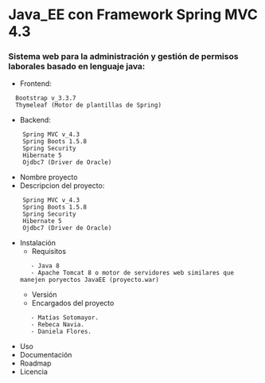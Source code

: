 # Java_EE con Framework Spring MVC 4.3
### Sistema web para la administración y gestión de permisos laborales basado en lenguaje java:

- Frontend:
```
  Bootstrap v_3.3.7
  Thymeleaf (Motor de plantillas de Spring)
```
- Backend:
```
    Spring MVC v_4.3
    Spring Boots 1.5.8
    Spring Security
    Hibernate 5
    Ojdbc7 (Driver de Oracle)
```
- Nombre proyecto
- Descripcion del proyecto:
```
    Spring MVC v_4.3
    Spring Boots 1.5.8
    Spring Security
    Hibernate 5
    Ojdbc7 (Driver de Oracle)
```
- Instalación
	- Requisitos
	```
	   - Java 8
	   - Apache Tomcat 8 o motor de servidores web similares que manejen poryectos JavaEE (proyecto.war)
	```
	- Versión
	- Encargados del proyecto
	```
	   - Matías Sotomayor.
	   - Rebeca Navia.
	   - Daniela Flores.
	```
- Uso
- Documentación
- Roadmap
- Licencia

